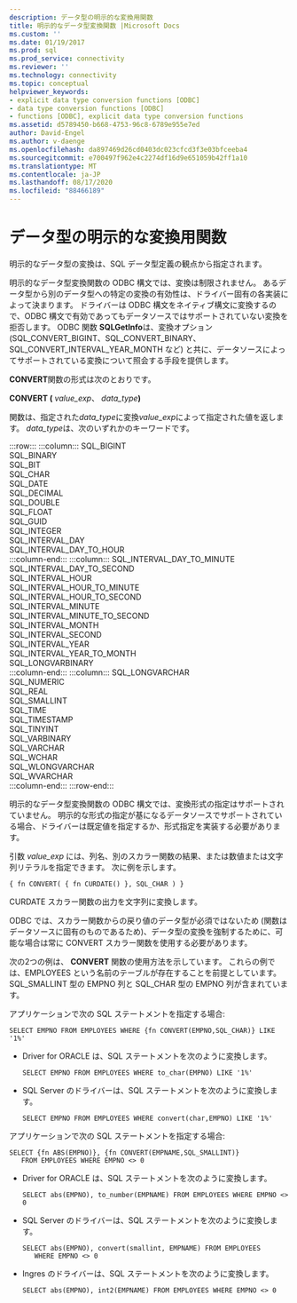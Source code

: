 ```yaml
---
description: データ型の明示的な変換用関数
title: 明示的なデータ型変換関数 |Microsoft Docs
ms.custom: ''
ms.date: 01/19/2017
ms.prod: sql
ms.prod_service: connectivity
ms.reviewer: ''
ms.technology: connectivity
ms.topic: conceptual
helpviewer_keywords:
- explicit data type conversion functions [ODBC]
- data type conversion functions [ODBC]
- functions [ODBC], explicit data type conversion functions
ms.assetid: d5789450-b668-4753-96c8-6789e955e7ed
author: David-Engel
ms.author: v-daenge
ms.openlocfilehash: da897469d26cd0403dc023cfcd3f3e03bfceeba4
ms.sourcegitcommit: e700497f962e4c2274df16d9e651059b42ff1a10
ms.translationtype: MT
ms.contentlocale: ja-JP
ms.lasthandoff: 08/17/2020
ms.locfileid: "88466189"
---
```

# <a name="explicit-data-type-conversion-function"></a>データ型の明示的な変換用関数
明示的なデータ型の変換は、SQL データ型定義の観点から指定されます。  
  
 明示的なデータ型変換関数の ODBC 構文では、変換は制限されません。 あるデータ型から別のデータ型への特定の変換の有効性は、ドライバー固有の各実装によって決まります。 ドライバーは ODBC 構文をネイティブ構文に変換するので、ODBC 構文で有効であってもデータソースではサポートされていない変換を拒否します。 ODBC 関数 **SQLGetInfo**は、変換オプション (SQL_CONVERT_BIGINT、SQL_CONVERT_BINARY、SQL_CONVERT_INTERVAL_YEAR_MONTH など) と共に、データソースによってサポートされている変換について照会する手段を提供します。  
  
 **CONVERT**関数の形式は次のとおりです。  
  
 **CONVERT (** _value_exp_、 _data_type_**)**  
  
 関数は、指定された*data_type*に変換*value_exp*によって指定された値を返します。 *data_type*は、次のいずれかのキーワードです。  

:::row:::
    :::column:::
        SQL_BIGINT  
        SQL_BINARY  
        SQL_BIT  
        SQL_CHAR  
        SQL_DATE  
        SQL_DECIMAL  
        SQL_DOUBLE  
        SQL_FLOAT  
        SQL_GUID  
        SQL_INTEGER  
        SQL_INTERVAL_DAY  
        SQL_INTERVAL_DAY_TO_HOUR  
    :::column-end:::
    :::column:::
        SQL_INTERVAL_DAY_TO_MINUTE  
        SQL_INTERVAL_DAY_TO_SECOND  
        SQL_INTERVAL_HOUR  
        SQL_INTERVAL_HOUR_TO_MINUTE  
        SQL_INTERVAL_HOUR_TO_SECOND  
        SQL_INTERVAL_MINUTE  
        SQL_INTERVAL_MINUTE_TO_SECOND  
        SQL_INTERVAL_MONTH  
        SQL_INTERVAL_SECOND  
        SQL_INTERVAL_YEAR  
        SQL_INTERVAL_YEAR_TO_MONTH  
        SQL_LONGVARBINARY  
    :::column-end:::
    :::column:::
        SQL_LONGVARCHAR  
        SQL_NUMERIC  
        SQL_REAL  
        SQL_SMALLINT  
        SQL_TIME  
        SQL_TIMESTAMP  
        SQL_TINYINT  
        SQL_VARBINARY  
        SQL_VARCHAR  
        SQL_WCHAR  
        SQL_WLONGVARCHAR  
        SQL_WVARCHAR  
    :::column-end:::
:::row-end:::

 明示的なデータ型変換関数の ODBC 構文では、変換形式の指定はサポートされていません。 明示的な形式の指定が基になるデータソースでサポートされている場合、ドライバーは既定値を指定するか、形式指定を実装する必要があります。  
  
 引数 *value_exp* には、列名、別のスカラー関数の結果、または数値または文字列リテラルを指定できます。 次に例を示します。  
  
```  
{ fn CONVERT( { fn CURDATE() }, SQL_CHAR ) }  
```  
  
 CURDATE スカラー関数の出力を文字列に変換します。  
  
 ODBC では、スカラー関数からの戻り値のデータ型が必須ではないため (関数はデータソースに固有のものであるため)、データ型の変換を強制するために、可能な場合は常に CONVERT スカラー関数を使用する必要があります。  
  
 次の2つの例は、 **CONVERT** 関数の使用方法を示しています。 これらの例では、EMPLOYEES という名前のテーブルが存在することを前提としています。 SQL_SMALLINT 型の EMPNO 列と SQL_CHAR 型の EMPNO 列が含まれています。  
  
 アプリケーションで次の SQL ステートメントを指定する場合:  
  
```  
SELECT EMPNO FROM EMPLOYEES WHERE {fn CONVERT(EMPNO,SQL_CHAR)} LIKE '1%'  
```  
  
-   Driver for ORACLE は、SQL ステートメントを次のように変換します。  
  
    ```  
    SELECT EMPNO FROM EMPLOYEES WHERE to_char(EMPNO) LIKE '1%'  
    ```  
  
-   SQL Server のドライバーは、SQL ステートメントを次のように変換します。  
  
    ```  
    SELECT EMPNO FROM EMPLOYEES WHERE convert(char,EMPNO) LIKE '1%'  
    ```  
  
 アプリケーションで次の SQL ステートメントを指定する場合:  
  
```  
SELECT {fn ABS(EMPNO)}, {fn CONVERT(EMPNAME,SQL_SMALLINT)}  
   FROM EMPLOYEES WHERE EMPNO <> 0  
```  
  
-   Driver for ORACLE は、SQL ステートメントを次のように変換します。  
  
    ```  
    SELECT abs(EMPNO), to_number(EMPNAME) FROM EMPLOYEES WHERE EMPNO <> 0  
    ```  
  
-   SQL Server のドライバーは、SQL ステートメントを次のように変換します。  
  
    ```  
    SELECT abs(EMPNO), convert(smallint, EMPNAME) FROM EMPLOYEES  
       WHERE EMPNO <> 0  
    ```  
  
-   Ingres のドライバーは、SQL ステートメントを次のように変換します。  
  
    ```  
    SELECT abs(EMPNO), int2(EMPNAME) FROM EMPLOYEES WHERE EMPNO <> 0  
    ```
